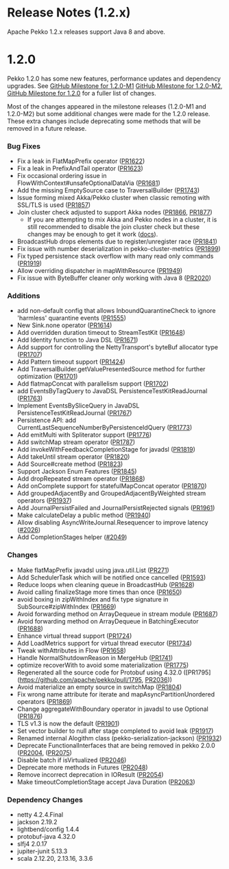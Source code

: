 # Release Notes (1.2.x)

Apache Pekko 1.2.x releases support Java 8 and above.

# 1.2.0

Pekko 1.2.0 has some new features, performance updates and dependency upgrades. See [GitHub Milestone for 1.2.0-M1](https://github.com/apache/pekko/milestone/6?closed=1) [GitHub Milestone for 1.2.0-M2](https://github.com/apache/pekko/milestone/15?closed=1), [GitHub Milestone for 1.2.0](https://github.com/apache/pekko/milestone/16?closed=1) for a fuller list of changes.

Most of the changes appeared in the milestone releases (1.2.0-M1 and 1.2.0-M2) but some additional changes were made for the 1.2.0 release. These extra changes include deprecating some methods that will be removed in a future release.

### Bug Fixes

* Fix a leak in FlatMapPrefix operator ([PR1622](https://github.com/apache/pekko/pull/1622))
* Fix a leak in PrefixAndTail operator ([PR1623](https://github.com/apache/pekko/pull/1623))
* Fix occasional ordering issue in FlowWithContext#unsafeOptionalDataVia ([PR1681](https://github.com/apache/pekko/pull/1681))
* Add the missing EmptySource case to TraversalBuilder ([PR1743](https://github.com/apache/pekko/pull/1743))
* Issue forming mixed Akka/Pekko cluster when classic remoting with SSL/TLS is used ([PR1857](https://github.com/apache/pekko/pull/1857))
* Join cluster check adjusted to support Akka nodes ([PR1866](https://github.com/apache/pekko/pull/1866), [PR1877](https://github.com/apache/pekko/pull/1877))
    * If you are attempting to mix Akka and Pekko nodes in a cluster, it is still recommended to disable the join cluster check but these changes may be enough to get it work ([docs](https://cwiki.apache.org/confluence/display/PEKKO/Pekko+Akka+Compatibility)).
* BroadcastHub drops elements due to register/unregister race ([PR1841](https://github.com/apache/pekko/pull/1841))
* Fix issue with number deserialization in pekko-cluster-metrics ([PR1899](https://github.com/apache/pekko/pull/1899))
* Fix typed persistence stack overflow with many read only commands ([PR1919](https://github.com/apache/pekko/pull/1919))
* Allow overriding dispatcher in mapWithResource ([PR1949](https://github.com/apache/pekko/pull/1949))
* Fix issue with ByteBuffer cleaner only working with Java 8 ([PR2020](https://github.com/apache/pekko/pull/2020))

### Additions

* add non-default config that allows InboundQuarantineCheck to ignore 'harmless' quarantine events ([PR1555](https://github.com/apache/pekko/pull/1555))
* New Sink.none operator ([PR1614](https://github.com/apache/pekko/pull/1614))
* Add overridden duration timeout to StreamTestKit ([PR1648](https://github.com/apache/pekko/pull/1648))
* Add Identity function to Java DSL ([PR1671](https://github.com/apache/pekko/pull/1671))
* Add support for controlling the NettyTransport's byteBuf allocator type ([PR1707](https://github.com/apache/pekko/pull/1707))
* Add Pattern timeout support ([PR1424](https://github.com/apache/pekko/pull/1424))
* Add TraversalBuilder.getValuePresentedSource method for further optimization ([PR1701](https://github.com/apache/pekko/pull/1701))
* Add flatmapConcat with parallelism support ([PR1702](https://github.com/apache/pekko/pull/1702))
* add EventsByTagQuery to JavaDSL PersistenceTestKitReadJournal ([PR1763](https://github.com/apache/pekko/pull/1763))
* Implement EventsBySliceQuery in JavaDSL PersistenceTestKitReadJournal ([PR1767](https://github.com/apache/pekko/pull/1767))
* Persistence API: add CurrentLastSequenceNumberByPersistenceIdQuery ([PR1773](https://github.com/apache/pekko/pull/1773))
* Add emitMulti with Spliterator support ([PR1776](https://github.com/apache/pekko/pull/1776))
* Add switchMap stream operator ([PR1787](https://github.com/apache/pekko/pull/1787))
* Add invokeWithFeedbackCompletionStage for javadsl ([PR1819](https://github.com/apache/pekko/pull/1819))
* Add takeUntil stream operator ([PR1820](https://github.com/apache/pekko/pull/1820))
* Add Source#create method ([PR1823](https://github.com/apache/pekko/pull/1823))
* Support Jackson Enum Features ([PR1845](https://github.com/apache/pekko/pull/1845))
* Add dropRepeated stream operator ([PR1868](https://github.com/apache/pekko/pull/1868))
* Add onComplete support for statefulMapConcat operator ([PR1870](https://github.com/apache/pekko/pull/1870))
* Add groupedAdjacentBy and GroupedAdjacentByWeighted stream operators ([PR1937](https://github.com/apache/pekko/pull/1937))
* Add JournalPersistFailed and JournalPersistRejected signals ([PR1961](https://github.com/apache/pekko/pull/1961))
* Make calculateDelay a public method ([PR1940](https://github.com/apache/pekko/pull/1940))
* Allow disabling AsyncWriteJournal.Resequencer to improve latency ([#2026](https://github.com/apache/pekko/issues/2026))
* Add CompletionStages helper ([#2049](https://github.com/apache/pekko/pull/2049))

### Changes

* Make flatMapPrefix javadsl using java.util.List ([PR271](https://github.com/apache/pekko/pull/271))
* Add SchedulerTask which will be notified once cancelled ([PR1593](https://github.com/apache/pekko/pull/1593))
* Reduce loops when cleaning queue in BroadcastHub ([PR1628](https://github.com/apache/pekko/pull/1628))
* Avoid calling finalizeStage more times than once ([PR1650](https://github.com/apache/pekko/pull/1650))
* avoid boxing in zipWithIndex and fix type signature in SubSource#zipWithIndex ([PR1669](https://github.com/apache/pekko/pull/1669))
* Avoid forwarding method on ArrayDequeue in stream module ([PR1687](https://github.com/apache/pekko/pull/1687))
* Avoid forwarding method on ArrayDequeue in BatchingExecutor ([PR1688](https://github.com/apache/pekko/pull/1688))
* Enhance virtual thread support ([PR1724](https://github.com/apache/pekko/pull/1724))
* Add LoadMetrics support for virtual thread executor ([PR1734](https://github.com/apache/pekko/pull/1734))
* Tweak withAttributes in Flow ([PR1658](https://github.com/apache/pekko/pull/1658))
* Handle NormalShutdownReason in MergeHub ([PR1741](https://github.com/apache/pekko/pull/1741))
* optimize recoverWith to avoid some materialization ([PR1775](https://github.com/apache/pekko/pull/1775))
* Regenerated all the source code for Protobuf using 4.32.0 ([PR1795](https://github.com/apache/pekko/pull/1795, [PR2036](https://github.com/apache/pekko/pull/2036)))
* Avoid materialize an empty source in switchMap ([PR1804](https://github.com/apache/pekko/pull/1804))
* Fix wrong name attribute for iterate and mapAsyncPartitionUnordered operators ([PR1869](https://github.com/apache/pekko/pull/1869))
* Change aggregateWithBoundary operator in javadsl to use Optional ([PR1876](https://github.com/apache/pekko/pull/1876))
* TLS v1.3 is now the default ([PR1901](https://github.com/apache/pekko/pull/1901))
* Set vector builder to null after stage completed to avoid leak ([PR1917](https://github.com/apache/pekko/pull/1917))
* Renamed internal Alogithm class (pekko-serialization-jackson) ([PR1932](https://github.com/apache/pekko/pull/1932))
* Deprecate FunctionalInterfaces that are being removed in pekko 2.0.0 ([PR2004](https://github.com/apache/pekko/pull/2004), ([PR2075](https://github.com/apache/pekko/pull/2075)) 
* Disable batch if isVirtualized ([PR2046](https://github.com/apache/pekko/pull/2046))
* Deprecate more methods in Futures ([PR2048](https://github.com/apache/pekko/pull/2048))
* Remove incorrect deprecation in IOResult ([PR2054](https://github.com/apache/pekko/pull/2054))
* Make timeoutCompletionStage accept Java Duration ([PR2063](https://github.com/apache/pekko/pull/2063))

### Dependency Changes

* netty 4.2.4.Final
* jackson 2.19.2
* lightbend/config 1.4.4
* protobuf-java 4.32.0
* slfj4 2.0.17
* jupiter-junit 5.13.3
* scala 2.12.20, 2.13.16, 3.3.6
